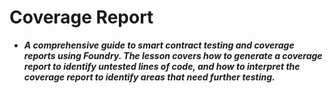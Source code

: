 # Coverage Report
- ***A comprehensive guide to smart contract testing and coverage reports using Foundry. The lesson covers how to generate a coverage report to identify untested lines of code, and how to interpret the coverage report to identify areas that need further testing.***
